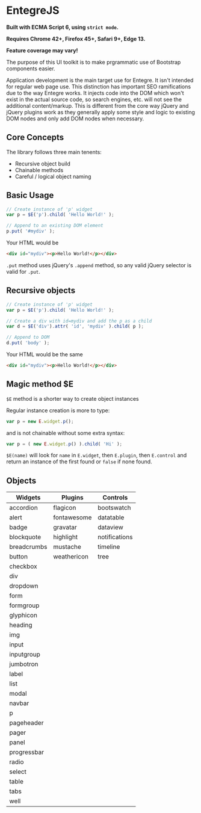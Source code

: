 # EntegreJS

**Built with ECMA Script 6, using `strict mode`.**

**Requires Chrome 42+, Firefox 45+, Safari 9+, Edge 13.**

**Feature coverage may vary!**

The purpose of this UI toolkit is to make prgrammatic use of Bootstrap components easier.

Application development is the main target use for Entegre. It isn't intended for regular web page use. This distinction has important SEO ramifications due to the way Entegre works. It injects code into the DOM which won't exist in the actual source code, so search engines, etc. will not see the additional content/markup. This is different from the core way jQuery and jQuery plugins work as they generally apply some style and logic to existing DOM nodes and only add DOM nodes when necessary.

## Core Concepts

The library follows three main tenents:

* Recursive object build
* Chainable methods
* Careful / logical object naming

## Basic Usage

```javascript
// Create instance of 'p' widget
var p = $E('p').child( 'Hello World!' );

// Append to an existing DOM element
p.put( '#mydiv' );
```

Your HTML would be

```html
<div id="mydiv"><p>Hello World!</p></div>
```


`.put` method uses jQuery's `.append` method, so any valid jQuery selector is valid for `.put`.

## Recursive objects

```javascript
// Create instance of 'p' widget
var p = $E('p').child( 'Hello World!' );

// Create a div with id=mydiv and add the p as a child
var d = $E('div').attr( 'id', 'mydiv' ).child( p );

// Append to DOM
d.put( 'body' );
```

Your HTML would be the same

```html
<div id="mydiv"><p>Hello World!</p></div>
```

## Magic method $E

`$E` method is a shorter way to create object instances

Regular instance creation is more to type:

```javascript
var p = new E.widget.p();
```
and is not chainable without some extra syntax:

```javascript
var p = ( new E.widget.p() ).child( 'Hi' );
```

`$E(name)` will look for `name` in `E.widget`, then `E.plugin`, then `E.control` and return an instance of the first found or `false` if none found.

## Objects

| Widgets | Plugins | Controls |
| ---     | ---     | ---      |
| accordion | flagicon | bootswatch |
| alert | fontawesome | datatable |
| badge | gravatar | dataview |
| blockquote | highlight | notifications |
| breadcrumbs | mustache | timeline |
| button | weathericon | tree |
| checkbox |
| div |
| dropdown |
| form |
| formgroup |
| glyphicon |
| heading |
| img |
| input |
| inputgroup |
| jumbotron |
| label |
| list |
| modal |
| navbar |
| p |
| pageheader |
| pager |
| panel |
| progressbar |
| radio |
| select |
| table |
| tabs |
| well |
